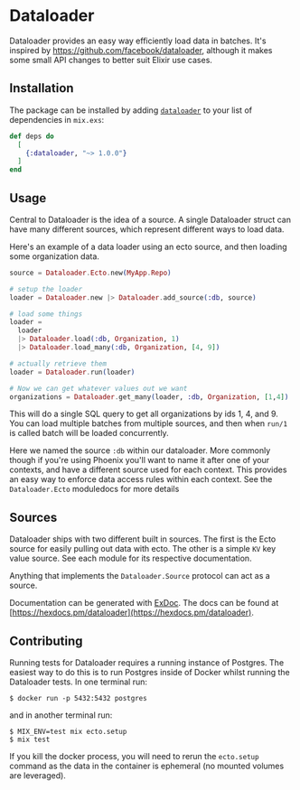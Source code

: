 # Dataloader

Dataloader provides an easy way efficiently load data in batches. It's inspired
by https://github.com/facebook/dataloader, although it makes some small API
changes to better suit Elixir use cases.

## Installation

The package can be installed by adding [`dataloader`](https://hex.pm/packages/dataloader) to your list of dependencies in `mix.exs`:

```elixir
def deps do
  [
    {:dataloader, "~> 1.0.0"}
  ]
end
```

## Usage

Central to Dataloader is the idea of a source. A single Dataloader struct can
have many different sources, which represent different ways to load data.

Here's an example of a data loader using an ecto source, and then loading some
organization data.

```elixir
source = Dataloader.Ecto.new(MyApp.Repo)

# setup the loader
loader = Dataloader.new |> Dataloader.add_source(:db, source)

# load some things
loader =
  loader
  |> Dataloader.load(:db, Organization, 1)
  |> Dataloader.load_many(:db, Organization, [4, 9])

# actually retrieve them
loader = Dataloader.run(loader)

# Now we can get whatever values out we want
organizations = Dataloader.get_many(loader, :db, Organization, [1,4])
```

This will do a single SQL query to get all organizations by ids 1, 4, and 9. You
can load multiple batches from multiple sources, and then when `run/1` is called
batch will be loaded concurrently.

Here we named the source `:db` within our dataloader. More commonly though if
you're using Phoenix you'll want to name it after one of your contexts, and have
a different source used for each context. This provides an easy way to enforce
data access rules within each context. See the `Dataloader.Ecto` moduledocs for
more details

## Sources

Dataloader ships with two different built in sources. The first is the Ecto source for easily pulling out data with ecto. The other is a simple `KV` key value source. See each module for its respective documentation.

Anything that implements the `Dataloader.Source` protocol can act as a source.

Documentation can be generated with [ExDoc](https://github.com/elixir-lang/ex_doc). The docs can be found at [https://hexdocs.pm/dataloader](https://hexdocs.pm/dataloader).

## Contributing

Running tests for Dataloader requires a running instance of Postgres. The easiest way to do this is to run Postgres inside of Docker whilst running the Dataloader tests. In one terminal run:

```terminal
$ docker run -p 5432:5432 postgres
```

and in another terminal run:

```terminal
$ MIX_ENV=test mix ecto.setup
$ mix test
```

If you kill the docker process, you will need to rerun the `ecto.setup` command as the data in the container is ephemeral (no mounted volumes are leveraged).
